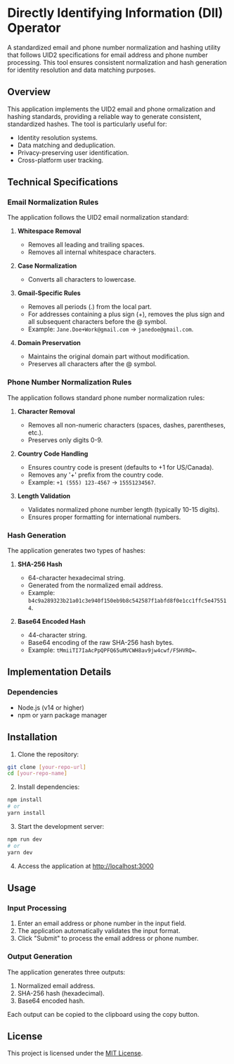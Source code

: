 # Directly Identifying Information (DII) Operator

A standardized email and phone number normalization and hashing utility that follows UID2 specifications for email address and phone number processing. This tool ensures consistent normalization and hash generation for identity resolution and data matching purposes.

## Overview

This application implements the UID2 email and phone ormalization and hashing standards, providing a reliable way to generate consistent, standardized hashes. The tool is particularly useful for:

- Identity resolution systems.
- Data matching and deduplication.
- Privacy-preserving user identification.
- Cross-platform user tracking.

## Technical Specifications

### Email Normalization Rules

The application follows the UID2 email normalization standard:

1. **Whitespace Removal**

   - Removes all leading and trailing spaces.
   - Removes all internal whitespace characters.

2. **Case Normalization**

   - Converts all characters to lowercase.

3. **Gmail-Specific Rules**

   - Removes all periods (.) from the local part.
   - For addresses containing a plus sign (+), removes the plus sign and all subsequent characters before the @ symbol.
   - Example: `Jane.Doe+Work@gmail.com` → `janedoe@gmail.com`.

4. **Domain Preservation**
   - Maintains the original domain part without modification.
   - Preserves all characters after the @ symbol.

### Phone Number Normalization Rules

The application follows standard phone number normalization rules:

1. **Character Removal**

   - Removes all non-numeric characters (spaces, dashes, parentheses, etc.).
   - Preserves only digits 0-9.

2. **Country Code Handling**

   - Ensures country code is present (defaults to +1 for US/Canada).
   - Removes any '+' prefix from the country code.
   - Example: `+1 (555) 123-4567` → `15551234567`.

3. **Length Validation**
   - Validates normalized phone number length (typically 10-15 digits).
   - Ensures proper formatting for international numbers.

### Hash Generation

The application generates two types of hashes:

1. **SHA-256 Hash**

   - 64-character hexadecimal string.
   - Generated from the normalized email address.
   - Example: `b4c9a289323b21a01c3e940f150eb9b8c542587f1abfd8f0e1cc1ffc5e475514`.

2. **Base64 Encoded Hash**
   - 44-character string.
   - Base64 encoding of the raw SHA-256 hash bytes.
   - Example: `tMmiiTI7IaAcPpQPFQ65uMVCWH8av9jw4cwf/F5HVRQ=`.

## Implementation Details

### Dependencies

- Node.js (v14 or higher)
- npm or yarn package manager

## Installation

1. Clone the repository:

```bash
git clone [your-repo-url]
cd [your-repo-name]
```

2. Install dependencies:

```bash
npm install
# or
yarn install
```

3. Start the development server:

```bash
npm run dev
# or
yarn dev
```

4. Access the application at [http://localhost:3000](http://localhost:3000)

## Usage

### Input Processing

1. Enter an email address or phone number in the input field.
2. The application automatically validates the input format.
3. Click "Submit" to process the email address or phone number.

### Output Generation

The application generates three outputs:

1. Normalized email address.
2. SHA-256 hash (hexadecimal).
3. Base64 encoded hash.

Each output can be copied to the clipboard using the copy button.

## License

This project is licensed under the [MIT License](LICENSE).
